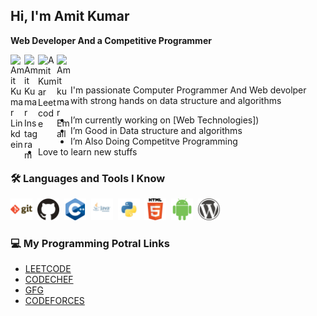 ## Hi, I'm Amit Kumar
<b>Web Developer And a Competitive Programmer</b>

<a href="https://www.linkedin.com/in/amit-kumar-05a9291aa/">
  <img align="left" alt="Amit Kumar Linkdein" width="22px" src="https://cdn.jsdelivr.net/npm/simple-icons@v3/icons/linkedin.svg" />
</a>



<a href="https://www.instagram.com/__amit107__">
  <img align="left" alt="Amit Kumar Instagram" width="22px" src="https://cdn.jsdelivr.net/npm/simple-icons@v3/icons/instagram.svg" />
</a>

<a href="https://leetcode.com/Amit279/">
  <img align="left" alt="Amit Kumar Leetcode" width="30px" src="https://leetcode.com/static/images/LeetCode_Sharing.png" />
</a>


<a href="mailto:amitkumar908616@gmail.com">
  <img align="left" alt="Amit kumar Email" width="22px" src="https://cdn.jsdelivr.net/npm/simple-icons@v3/icons/gmail.svg" />
</a>

<br/>
<br/>

I'm passionate Computer Programmer And Web devolper with strong hands on data structure and algorithms

- I’m currently working on [Web Technologies])
- I’m  Good in Data structure and algorithms
- I’m Also Doing Competitve Programming
- Love to learn new stuffs

### 🛠 Languages and Tools I Know

<img height="35" src="https://raw.githubusercontent.com/github/explore/80688e429a7d4ef2fca1e82350fe8e3517d3494d/topics/git/git.png">&nbsp;
<img height="35" src="https://raw.githubusercontent.com/github/explore/80688e429a7d4ef2fca1e82350fe8e3517d3494d/topics/github-api/github-api.png">&nbsp;
<img height="35" src="https://raw.githubusercontent.com/github/explore/80688e429a7d4ef2fca1e82350fe8e3517d3494d/topics/cpp/cpp.png">&nbsp;
<img height="35" src="https://raw.githubusercontent.com/github/explore/80688e429a7d4ef2fca1e82350fe8e3517d3494d/topics/java/java.png">&nbsp;
<img height="35" src="https://raw.githubusercontent.com/github/explore/80688e429a7d4ef2fca1e82350fe8e3517d3494d/topics/python/python.png">&nbsp;
<img height="35" src="https://raw.githubusercontent.com/github/explore/80688e429a7d4ef2fca1e82350fe8e3517d3494d/topics/html/html.png">&nbsp;
<img height="35" src="https://raw.githubusercontent.com/github/explore/80688e429a7d4ef2fca1e82350fe8e3517d3494d/topics/android/android.png">&nbsp;
<img height="35" src="https://raw.githubusercontent.com/github/explore/80688e429a7d4ef2fca1e82350fe8e3517d3494d/topics/wordpress/wordpress.png">&nbsp;

### 💻  My Programming Potral Links
<ul>
  <li> <a href="https://leetcode.com/Amit279/">LEETCODE</a></li>
  <li> <a href="https://www.codechef.com/users/madboy_amit">CODECHEF</a></li>
  <li> <a href="https://auth.geeksforgeeks.org/user/agkumar112rt/profile">GFG</a></li>
  <li> <a href="https://codeforces.com/profile/AMIT279">CODEFORCES</a></li>
</ul>
